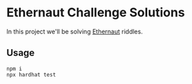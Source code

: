 # Ethernaut Challenge Solutions

In this project we'll be solving [Ethernaut](https://ethernaut.openzeppelin.com/level/0x4E73b858fD5D7A5fc1c3455061dE52a53F35d966) riddles.

## Usage

```shell
npm i
npx hardhat test
```
